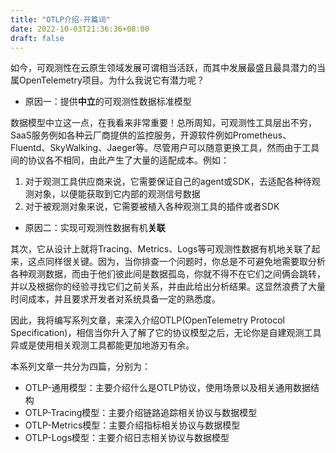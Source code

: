 ```yaml
---
title: "OTLP介绍-开篇词"
date: 2022-10-03T21:36:36+08:00
draft: false
---
```


如今，可观测性在云原生领域发展可谓相当活跃，而其中发展最盛且最具潜力的当属OpenTelemetry项目。为什么我说它有潜力呢？

- 原因一：提供**中立**的可观测性数据标准模型

数据模型中立这一点，在我看来非常重要！总所周知，可观测性工具层出不穷，SaaS服务例如各种云厂商提供的监控服务，开源软件例如Prometheus、Fluentd、SkyWalking、Jaeger等。尽管用户可以随意更换工具，然而由于工具间的协议各不相同，由此产生了大量的适配成本。例如：

1. 对于观测工具供应商来说，它需要保证自己的agent或SDK，去适配各种待观测对象，以便能获取到它内部的观测信号数据
2. 对于被观测对象来说，它需要被植入各种观测工具的插件或者SDK

- 原因二：实现可观测性数据有机**关联**

其次，它从设计上就将Tracing、Metrics、Logs等可观测性数据有机地关联了起来，这点同样很关键。因为，当你排查一个问题时，你总是不可避免地需要取分析各种观测数据，而由于他们彼此间是数据孤岛，你就不得不在它们之间俩会跳转，并以及根据你的经验寻找它们之前关系，并由此给出分析结果。这显然浪费了大量时间成本，并且要求开发者对系统具备一定的熟悉度。

因此，我将编写系列文章，来深入介绍OTLP(OpenTelemetry Protocol Specification)，相信当你升入了解了它的协议模型之后，无论你是自建观测工具异或是使用相关观测工具都能更加地游刃有余。

本系列文章一共分为四篇，分别为：

- OTLP-通用模型：主要介绍什么是OTLP协议，使用场景以及相关通用数据结构
- OTLP-Tracing模型：主要介绍链路追踪相关协议与数据模型
- OTLP-Metrics模型：主要介绍指标相关协议与数据模型
- OTLP-Logs模型：主要介绍日志相关协议与数据模型

